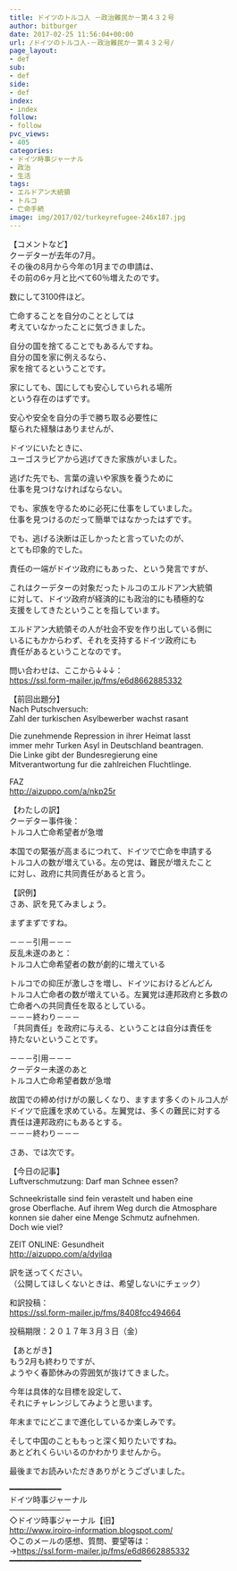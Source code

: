 ```yaml
---
title: ドイツのトルコ人 －政治難民か－第４３２号
author: bitburger
date: 2017-02-25 11:56:04+00:00
url: /ドイツのトルコ人-－政治難民か－第４３２号/
page_layout:
- def
sub:
- def
side:
- def
index:
- index
follow:
- follow
pvc_views:
- 405
categories:
- ドイツ時事ジャーナル
- 政治
- 生活
tags:
- エルドアン大統領
- トルコ
- 亡命手続
image: img/2017/02/turkeyrefugee-246x187.jpg
---
```

【コメントなど】  
クーデターが去年の7月。  
その後の8月から今年の1月までの申請は、  
その前の6ヶ月と比べて60％増えたのです。

数にして3100件ほど。

亡命することを自分のこととしては  
考えていなかったことに気づきました。

自分の国を捨てることでもあるんですね。  
自分の国を家に例えるなら、  
家を捨てるということです。

家にしても、国にしても安心していられる場所  
という存在のはずです。

安心や安全を自分の手で勝ち取る必要性に  
駆られた経験はありませんが、

ドイツにいたときに、  
ユーゴスラビアから逃げてきた家族がいました。

逃げた先でも、言葉の違いや家族を養うために  
仕事を見つけなければならない。

でも、家族を守るために必死に仕事をしていました。  
仕事を見つけるのだって簡単ではなかったはずです。

でも、逃げる決断は正しかったと言っていたのが、  
とても印象的でした。

責任の一端がドイツ政府にもあった、という発言ですが、

これはクーデターの対象だったトルコのエルドアン大統領  
に対して、ドイツ政府が経済的にも政治的にも積極的な  
支援をしてきたということを指しています。

エルドアン大統領その人が社会不安を作り出している側に  
いるにもかからわず、それを支持するドイツ政府にも  
責任があるということなのです。

問い合わせは、ここから↓↓↓：  
<a rel="noopener" href="https://ssl.form-mailer.jp/fms/e6d8662885332" target="_blank">https://ssl.form-mailer.jp/fms/e6d8662885332</a>

【前回出題分】  
Nach Putschversuch:  
Zahl der turkischen Asylbewerber wachst rasant

Die zunehmende Repression in ihrer Heimat lasst  
immer mehr Turken Asyl in Deutschland beantragen.  
Die Linke gibt der Bundesregierung eine  
Mitverantwortung fur die zahlreichen Fluchtlinge.

FAZ  
<a rel="noopener" href="http://aizuppo.com/a/nkp25r" target="_blank">http://aizuppo.com/a/nkp25r</a>

【わたしの訳】  
クーデター事件後：  
トルコ人亡命希望者が急増

本国での緊張が高まるにつれて、ドイツで亡命を申請する  
トルコ人の数が増えている。左の党は、難民が増えたこと  
に対し、政府に共同責任があると言う。

【訳例】  
さあ、訳を見てみましょう。

まずまずですね。

－－－引用－－－  
反乱未遂のあと：  
トルコ人亡命希望者の数が劇的に増えている

トルコでの抑圧が激しさを増し、ドイツにおけるどんどん  
トルコ人亡命者の数が増えている。左翼党は連邦政府と多数の  
亡命者への共同責任を取るとしている。  
－－－終わり－－－  
「共同責任」を政府に与える、ということは自分は責任を  
持たないということです。

－－－引用－－－  
クーデター未遂のあと  
トルコ人亡命希望者数が急増

故国での締め付けがの厳しくなり、ますます多くのトルコ人が  
ドイツで庇護を求めている。左翼党は、多くの難民に対する  
責任は連邦政府にもあるとする。  
－－－終わり－－－

さあ、では次です。

【今日の記事】  
Luftverschmutzung: Darf man Schnee essen?

Schneekristalle sind fein verastelt und haben eine  
grose Oberflache. Auf ihrem Weg durch die Atmosphare  
konnen sie daher eine Menge Schmutz aufnehmen.  
Doch wie viel?

ZEIT ONLINE: Gesundheit  
<a rel="noopener" href="http://aizuppo.com/a/dyilqa" target="_blank">http://aizuppo.com/a/dyilqa</a>

訳を送ってください。  
（公開してほしくないときは、希望しないにチェック）

和訳投稿：  
 <a rel="noopener" href="https://ssl.form-mailer.jp/fms/8408fcc494664" target="_blank">https://ssl.form-mailer.jp/fms/8408fcc494664</a>

投稿期限：２０１７年３月３日（金）

【あとがき】  
もう2月も終わりですが、  
ようやく春節休みの雰囲気が抜けてきました。

今年は具体的な目標を設定して、  
それにチャレンジしてみようと思います。

年末までにどこまで進化しているか楽しみです。

そして中国のことももっと深く知りたいですね。  
あとどれくらいいるのかわかりませんから。

最後までお読みいただきありがとうございました。

━━━━━━━━━━━  
ドイツ時事ジャーナル  
───────────  
◇ドイツ時事ジャーナル【旧】  
<a rel="noopener" href="http://www.iroiro-information.blogspot.com/" target="_blank">http://www.iroiro-information.blogspot.com/</a>  
◇このメールの感想、質問、要望等は：  
-><a rel="noopener" href="https://ssl.form-mailer.jp/fms/e6d8662885332" target="_blank">https://ssl.form-mailer.jp/fms/e6d8662885332</a>  
━━━━━━━━━━━━━━━━━━━━━━━━━━━━